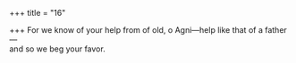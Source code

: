 +++
title = "16"

+++
For we know of your help from of old, o Agni—help like that of a  father—  
and so we beg your favor.  